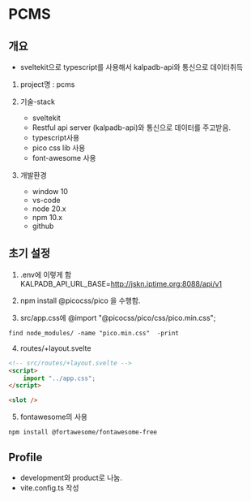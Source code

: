# PCMS

## 개요

- sveltekit으로 typescript를 사용해서 kalpadb-api와 통신으로 데이터취득

1. project명 : pcms

2. 기술-stack
    - sveltekit
    - Restful api server (kalpadb-api)와 통신으로 데이터를 주고받음.
    - typescript사용
    - pico css lib 사용
    - font-awesome 사용

3. 개발환경
    - window 10
    - vs-code
    - node 20.x
    - npm 10.x
    - github

## 초기 설정

1. .env에 이렇게 함
KALPADB_API_URL_BASE=<http://jskn.iptime.org:8088/api/v1>

2. npm install @picocss/pico 을 수행함.

3. src/app.css에
@import "@picocss/pico/css/pico.min.css";

```shell
find node_modules/ -name "pico.min.css"  -print
```

4. routes/+layout.svelte

```html
<!-- src/routes/+layout.svelte -->
<script>
    import "../app.css";
</script>

<slot />
```
5. fontawesome의 사용
```shell
npm install @fortawesome/fontawesome-free
```


## Profile

- development와 product로 나눔.
- vite.config.ts 작성
